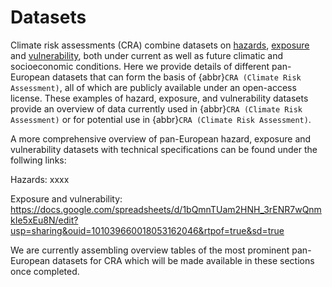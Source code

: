 Datasets
=======================

Climate risk assessments (CRA) combine datasets on [hazards](hazard_data), [exposure](exposure_data) and [vulnerability](vulnerability_data), both under current as well as future climatic and socioeconomic conditions. Here we provide details of different pan-European datasets that can form the basis of {abbr}`CRA (Climate Risk Assessment)`, all of which are publicly available under an open-access license. These examples of hazard, exposure, and vulnerability datasets provide an overview of data currently used in {abbr}`CRA (Climate Risk Assessment)` or for potential use in {abbr}`CRA (Climate Risk Assessment)`.  

A more comprehensive overview of pan-European hazard, exposure and vulnerability datasets with technical specifications can be found under the follwing links:

Hazards: xxxx

Exposure and vulnerability: https://docs.google.com/spreadsheets/d/1bQmnTUam2HNH_3rENR7wQnmkIe5xEu8N/edit?usp=sharing&ouid=101039660018053162046&rtpof=true&sd=true

We are currently assembling overview tables of the most prominent pan-European datasets for CRA which will be made available in these sections once completed.